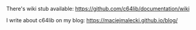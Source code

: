 There's wiki stub available: https://github.com/c64lib/documentation/wiki

I write about c64lib on my blog: https://maciejmalecki.github.io/blog/
